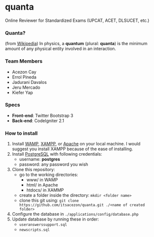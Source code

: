 # quanta
Online Reviewer for Standardized Exams (UPCAT, ACET, DLSUCET, etc.)


### Quanta?
(from [Wikipedia][0]) In physics, a __quantum__ (plural: __quanta__) is the minimum amount of any physical entity involved in an interaction.

### Team Members
+ Acezon Cay
+ Errol Pineda
+ Jadurani Davalos
+ Jeru Mercado
+ Kiefer Yap

### Specs
+ __Front-end__: Twitter Bootstrap 3
+ __Back-end__: CodeIgniter 2.1

### How to install
1.  Install [WAMP][1], [XAMPP][2], or [Apache][3] on your local machine.
    I would suggest you install XAMPP because of the ease of installing.
2.  Install [PostgreSQL][4] with following credentials:
    * username: __postgres__
    * password: any password you wish
3.  Clone this repository:
    * go to the working directories:
        * www/ in WAMP
        * html/ in Apache
        * htdocs/ in XAMMP
    * create a folder inside the directory: `mkdir <folder name>`
    * clone this git using:
        `git clone https://github.com/itsacezon/quanta.git ./<name of created folder>`
4.  Configure the database in `./applications/config/database.php`
5.  Update database by running these in order:
	* `useranswerssupport.sql`
	* `newscripts.sql`

  [0]: http://en.wikipedia.org/wiki/Quantum "Wikipedia"
  [1]: http://www.wampserver.com/en/#download-wrapper "WAMPP"
  [2]: http://www.apachefriends.org/en/xampp.html "XAMPP"
  [3]: http://httpd.apache.org/download.cgi "Apache"
  [4]: http://www.postgresql.org/download/  "PostgreSQL"



